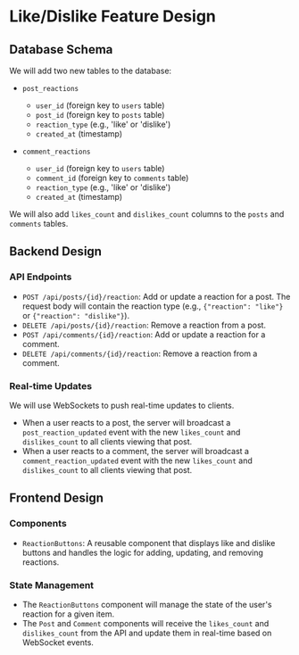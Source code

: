 # Like/Dislike Feature Design

## Database Schema

We will add two new tables to the database:

- `post_reactions`
  - `user_id` (foreign key to `users` table)
  - `post_id` (foreign key to `posts` table)
  - `reaction_type` (e.g., 'like' or 'dislike')
  - `created_at` (timestamp)

- `comment_reactions`
  - `user_id` (foreign key to `users` table)
  - `comment_id` (foreign key to `comments` table)
  - `reaction_type` (e.g., 'like' or 'dislike')
  - `created_at` (timestamp)

We will also add `likes_count` and `dislikes_count` columns to the `posts` and `comments` tables.

## Backend Design

### API Endpoints

- `POST /api/posts/{id}/reaction`: Add or update a reaction for a post. The request body will contain the reaction type (e.g., `{"reaction": "like"}` or `{"reaction": "dislike"}`).
- `DELETE /api/posts/{id}/reaction`: Remove a reaction from a post.
- `POST /api/comments/{id}/reaction`: Add or update a reaction for a comment.
- `DELETE /api/comments/{id}/reaction`: Remove a reaction from a comment.

### Real-time Updates

We will use WebSockets to push real-time updates to clients.

- When a user reacts to a post, the server will broadcast a `post_reaction_updated` event with the new `likes_count` and `dislikes_count` to all clients viewing that post.
- When a user reacts to a comment, the server will broadcast a `comment_reaction_updated` event with the new `likes_count` and `dislikes_count` to all clients viewing that post.

## Frontend Design

### Components

- `ReactionButtons`: A reusable component that displays like and dislike buttons and handles the logic for adding, updating, and removing reactions.

### State Management

- The `ReactionButtons` component will manage the state of the user's reaction for a given item.
- The `Post` and `Comment` components will receive the `likes_count` and `dislikes_count` from the API and update them in real-time based on WebSocket events.